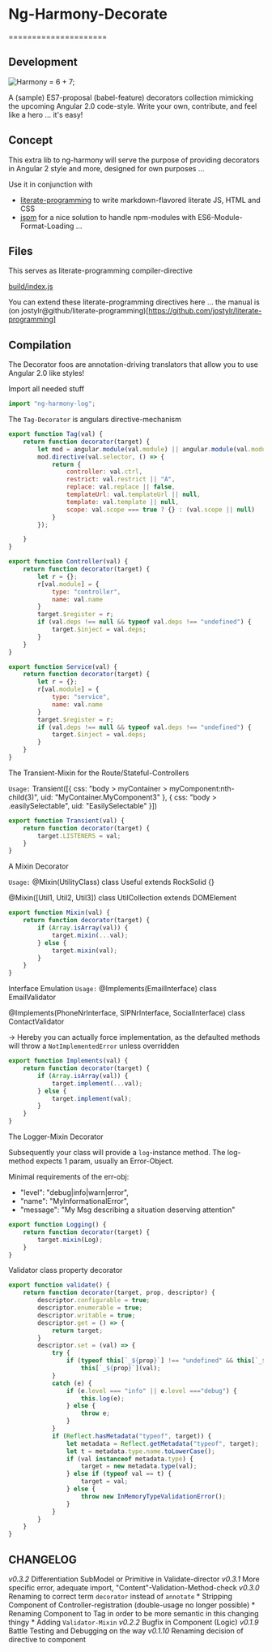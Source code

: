 
# Ng-Harmony-Decorate
=====================

## Development

![Harmony = 6 + 7;](logo.png "Harmony - Fire in my eyes")

A (sample) ES7-proposal (babel-feature) decorators collection mimicking the upcoming Angular 2.0 code-style.
Write your own, contribute, and feel like a hero ... it's easy!

## Concept

This extra lib to ng-harmony will serve the purpose of providing decorators in Angular 2 style and more, designed for own purposes ...

Use it in conjunction with

* [literate-programming](http://npmjs.org/packages/literate-programming "click for npm-package-homepage") to write markdown-flavored literate JS, HTML and CSS
* [jspm](https://www.npmjs.com/package/jspm "click for npm-package-homepage") for a nice solution to handle npm-modules with ES6-Module-Format-Loading ...

## Files

This serves as literate-programming compiler-directive

[build/index.js](#Compilation "save:")

You can extend these literate-programming directives here ... the manual is (on jostylr@github/literate-programming)[https://github.com/jostylr/literate-programming]

## Compilation

The Decorator foos are annotation-driving translators that allow you to use Angular 2.0 like styles!

Import all needed stuff

```javascript
import "ng-harmony-log";
```

The `Tag-Decorator` is angulars directive-mechanism

```javascript
export function Tag(val) {
	return function decorator(target) {
		let mod = angular.module(val.module) || angular.module(val.module, []);
		mod.directive(val.selector, () => {
			return {
				controller: val.ctrl,
				restrict: val.restrict || "A",
				replace: val.replace || false,
				templateUrl: val.templateUrl || null,
				template: val.template || null,
				scope: val.scope === true ? {} : (val.scope || null)
			}
		});

	}
}

export function Controller(val) {
	return function decorator(target) {
		let r = {};
		r[val.module] = {
			type: "controller",
			name: val.name
		}
		target.$register = r;
		if (val.deps !== null && typeof val.deps !== "undefined") {
			target.$inject = val.deps;
		}
	}
}

export function Service(val) {
	return function decorator(target) {
		let r = {};
		r[val.module] = {
			type: "service",
			name: val.name
		}
		target.$register = r;
		if (val.deps !== null && typeof val.deps !== "undefined") {
			target.$inject = val.deps;
		}
	}
}
```

The Transient-Mixin for the Route/Stateful-Controllers

`Usage:`
Transient([{
	css: "body > myContainer > myComponent:nth-child(3)",
	uid: "MyContainer.MyComponent3"
}, {
	css: "body > .easilySelectable",
	uid: "EasilySelectable"
}])

```javascript
export function Transient(val) {
	return function decorator(target) {
		target.LISTENERS = val;
	}
}
```

A Mixin Decorator

`Usage:`
@Mixin(UtilityClass)
class Useful extends RockSolid {}

@Mixin([Util1, Util2, Util3])
class UtilCollection extends DOMElement

```javascript
export function Mixin(val) {
	return function decorator(target) {
		if (Array.isArray(val)) {
			target.mixin(...val);
		} else {
			target.mixin(val);
		}
	}
}
```
Interface Emulation
`Usage:`
@Implements(EmailInterface)
class EmailValidator

@Implements(PhoneNrInterface, SIPNrInterface, SocialInterface)
class ContactValidator

-> Hereby you can actually force implementation, as the defaulted methods will
throw a `NotImplementedError` unless overridden

```javascript
export function Implements(val) {
	return function decorator(target) {
		if (Array.isArray(val)) {
			target.implement(...val);
		} else {
			target.implement(val);
		}
	}
}
```

The Logger-Mixin Decorator

Subsequently your class will provide a `log`-instance method.
The log-method expects 1 param, usually an Error-Object.

Minimal requirements of the err-obj:

* "level": "debug|info|warn|error",
* "name": "MyInformationalError",
* "message": "My Msg describing a situation deserving attention"

```javascript
export function Logging() {
	return function decorator(target) {
		target.mixin(Log);
	}
}
```

Validator class property decorator

```javascript
export function validate() {
	return function decorator(target, prop, descriptor) {
		descriptor.configurable = true;
		descriptor.enumerable = true;
		descriptor.writable = true;
		descriptor.get = () => {
			return target;
		}
		descriptor.set = (val) => {
			try {
				if (typeof this[`_${prop}`] !== "undefined" && this[`_${prop}`] !== null)
					this[`_${prop}`](val);
			}
			catch (e) {
				if (e.level === "info" || e.level ==="debug") {
					this.log(e);
				} else {
					throw e;
				}
			}
			if (Reflect.hasMetadata("typeof", target)) {
				let metadata = Reflect.getMetadata("typeof", target);
				let t = metadata.type.name.toLowerCase();
				if (val instanceof metadata.type) {
					target = new metadata.type(val);
				} else if (typeof val == t) {
					target = val;
				} else {
					throw new InMemoryTypeValidationError();
				}
			}
		}
	}
}
```

## CHANGELOG
*v0.3.2* Differentiation SubModel or Primitive in Validate-director
*v0.3.1* More specific error, adequate import, "Content"-Validation-Method-check
*v0.3.0* Renaming to correct term `decorator` instead of `annotate`
    * Stripping Component of Controller-registration (double-usage no longer possible)
    * Renaming Component to Tag in order to be more semantic in this changing thingy
    * Adding `Validator-Mixin`
*v0.2.2* Bugfix in Component (Logic)
*v0.1.9* Battle Testing and Debugging on the way
*v0.1.10* Renaming decision of directive to component
